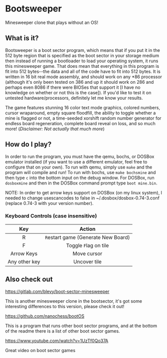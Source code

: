 # Bootsweeper

Minesweeper clone that plays without an OS!

## What is it?

Bootsweeper is a boot sector program, which means that if you put it in the 512 byte region that is specified as the boot sector in your storage medium then instead of running a bootloader to load your operating system, it runs this minesweeper game. That does mean that everything in this program is fit into 512 bytes--the data and all of the code have to fit into 512 bytes. It is written in 16 bit real mode assembly, and should work on any \*86 processor (although it's only been tested on 386 and up it should work on 286 and perhaps even 8086 if there were BIOSes that support it [I have no knowledge on whether or not this is the case]). If you'd like to test it on untested hardware/processors, definitely let me know your results.

The game features stunning 16 color text mode graphics, colored numbers, cursor wraparound, empty square floodfill, the ability to toggle whether a mine is flagged or not, a time-seeded xorshift random number generator for endless board regeneration, complete board reveal on loss, and so much more! (*Disclaimer: Not actually that much more*)

## How do I play?

In order to run the program, you must have the qemu, bochs, or DOSBox emulator installed (if you want to use a different emulator, feel free to configure that on your own). To run with qemu, simply use `make` and the program will compile and run! To run with bochs, use `make bochsmine` and then type `c` into the bottom input on the debug window. For DOSBox, run `dosboxmine` and then in the DOSBox command prompt type `boot mine.bin`.

NOTE: In order to get arrow keys support on DOSBox (on my linux system), I needed to change usescancodes to false in ~/.dosbox/dosbox-0.74-3.conf (replace 0.74-3 with your version number).


### Keyboard Controls (case insensitive)

| Key        | Action           |
| :-------------: |:-------------:|
| R | `R`estart game (Generate New Board)|
| F | Toggle `F`lag on tile |
| Arrow Keys | Move cursor |
| Any other key | Uncover tile |

## Also check out 

https://gitlab.com/blevy/boot-sector-minesweeper

This is another minesweeper clone in the bootsector, it's got some interesting differences to this version, please check it out!

https://github.com/nanochess/bootOS

This is a program that runs other boot sector programs, and at the bottom of the readme there is a list of other boot sector games.

https://www.youtube.com/watch?v=1UzTf0Qo37A

Great video on boot sector games
